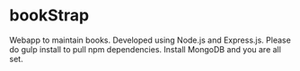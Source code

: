 # bookStrap
Webapp to maintain books. Developed using Node.js and Express.js.
Please do gulp install to pull npm dependencies. Install MongoDB and you are all set.
